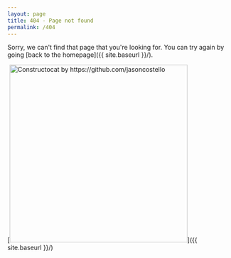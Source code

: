 ```yaml
---
layout: page
title: 404 - Page not found
permalink: /404
---
```


Sorry, we can't find that page that you're looking for. You can try again by going [back to the homepage]({{ site.baseurl }}/).

[<img src="{{ site.baseurl }}/assets/general/404.jpg" alt="Constructocat by https://github.com/jasoncostello" style="width: 400px;"/>]({{ site.baseurl }}/)

